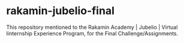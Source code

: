 # rakamin-jubelio-final
This repository mentioned to the Rakamin Academy | Jubelio | Virtual Iinternship Experience Program, for the Final Challenge/Assignments.
